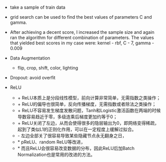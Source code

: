  - take a sample of train data 
 - grid search can be used to find the best values of parameters C and gamma.
 - After achieving a decent score, I increased the sample size and again ran the algorithm for different combination of parameters. The values that yielded best scores in my case were: kernel - rbf, C - 7, gamma - 0.009

- Data Augmentation
    - flip, crop, shift, color, lighting
- Dropout: avoid overfit
- ReLU
    - \+ ReLU本质上是分段线性模型，前向计算非常简单，无需指数之类操作；
    + \+ ReLU的偏导也很简单，反向传播梯度，无需指数或者除法之类操作；
    + \+ ReLU不容易发生梯度发散问题，Tanh和Logistic激活函数在两端的时候导数容易趋近于零，多级连乘后梯度更加约等于0；
    + \+ ReLU关闭了左边，从而会使得很多的隐层输出为0，即网络变得稀疏，起到了类似L1的正则化作用，可以在一定程度上缓解过拟合。
    - \- 左边全部关了很容易导致某些隐藏节点永无翻身之日，
    - \* pReLU、random ReLU等改进，
    - \* 而且ReLU会很容易改变数据的分布，因此ReLU后加Batch Normalization也是常用的改进的方法。

